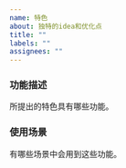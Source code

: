 ```yaml
---
name: 特色
about: 独特的idea和优化点
title: ""
labels: ""
assignees: ""
---
```


### 功能描述

所提出的特色具有哪些功能。

### 使用场景

有哪些场景中会用到这些功能。
